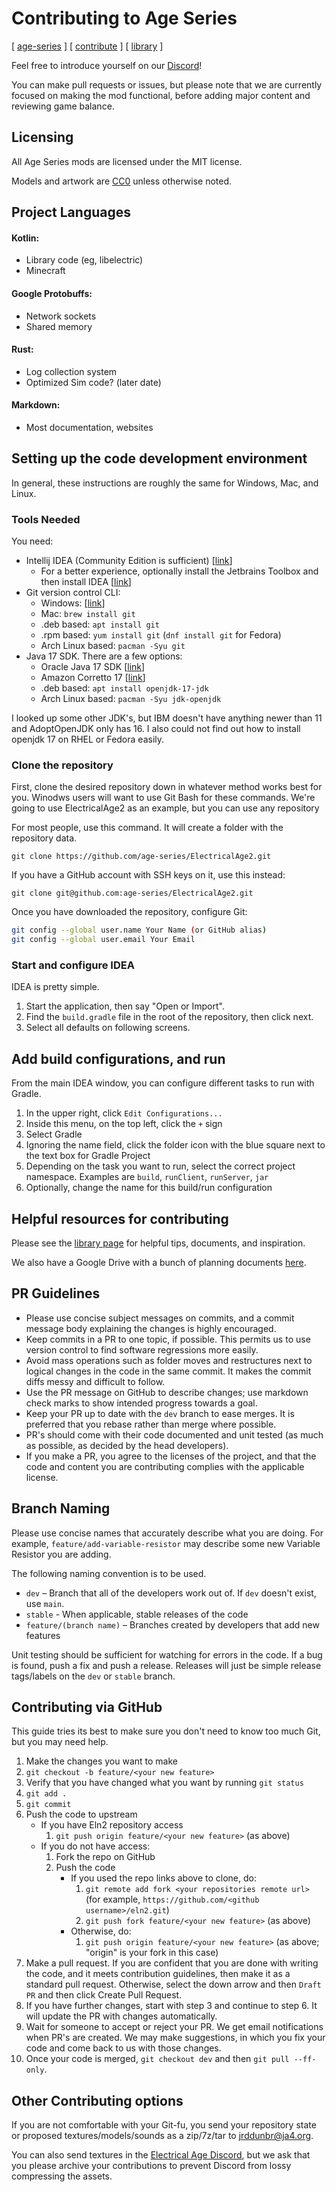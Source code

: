 # Contributing to Age Series

[ [age-series](/) ] [ [contribute](contribute) ] [ [library](library) ]

Feel free to introduce yourself on our [Discord](https://discord.gg/YjK2JAD)!

You can make pull requests or issues, but please note that we are currently focused on making the mod functional, before adding major content and reviewing game balance.

## Licensing

All Age Series mods are licensed under the MIT license.

Models and artwork are [CC0](https://creativecommons.org/share-your-work/public-domain/cc0/) unless otherwise noted.

## Project Languages

#### Kotlin:
* Library code (eg, libelectric)
* Minecraft

#### Google Protobuffs:
* Network sockets
* Shared memory

#### Rust:
* Log collection system
* Optimized Sim code? (later date)

#### Markdown:
* Most documentation, websites

## Setting up the code development environment

In general, these instructions are roughly the same for Windows, Mac, and Linux.

### Tools Needed

You need:
* Intellij IDEA (Community Edition is sufficient) [[link](https://www.jetbrains.com/idea/download/)]
    * For a better experience, optionally install the Jetbrains Toolbox and then install IDEA [[link](https://www.jetbrains.com/toolbox-app/)]
* Git version control CLI:
    * Windows: [[link](https://git-scm.com/downloads)]
    * Mac: `brew install git`
    * .deb based: `apt install git`
    * .rpm based: `yum install git` (`dnf install git` for Fedora)
    * Arch Linux based: `pacman -Syu git`
* Java 17 SDK. There are a few options:
    * Oracle Java 17 SDK [[link](https://www.oracle.com/java/technologies/downloads/)]
    * Amazon Corretto 17 [[link](https://docs.aws.amazon.com/corretto/latest/corretto-17-ug/downloads-list.html)]
    * .deb based: `apt install openjdk-17-jdk`
    * Arch Linux based: `pacman -Syu jdk-openjdk`

I looked up some other JDK's, but IBM doesn't have anything newer than 11 and AdoptOpenJDK only has 16. I also could not find out how to install openjdk 17 on RHEL or Fedora easily.

### Clone the repository

First, clone the desired repository down in whatever method works best for you. Winodws users will want to use Git Bash for these commands. We're going to use ElectricalAge2 as an example, but you can use any repository

For most people, use this command. It will create a folder with the repository data.

`git clone https://github.com/age-series/ElectricalAge2.git`

If you have a GitHub account with SSH keys on it, use this instead:

`git clone git@github.com:age-series/ElectricalAge2.git`

Once you have downloaded the repository, configure Git:

```sh
git config --global user.name Your Name (or GitHub alias)
git config --global user.email Your Email
```

### Start and configure IDEA

IDEA is pretty simple.

1. Start the application, then say "Open or Import".
2. Find the `build.gradle` file in the root of the repository, then click next.
3. Select all defaults on following screens.

## Add build configurations, and run

From the main IDEA window, you can configure different tasks to run with Gradle.

1. In the upper right, click `Edit Configurations...`
2. Inside this menu, on the top left, click the `+` sign
3. Select Gradle
4. Ignoring the name field, click the folder icon with the blue square next to the text box for Gradle Project
5. Depending on the task you want to run, select the correct project namespace. Examples are `build`, `runClient`, `runServer`, `jar`
7. Optionally, change the name for this build/run configuration

## Helpful resources for contributing

Please see the [library page](LIBRARY.md) for helpful tips, documents, and inspiration.

We also have a Google Drive with a bunch of planning documents [here](https://drive.google.com/drive/folders/1rWXCEy9EQmKbeYGKnJssirRZnXX0fHkj).

## PR Guidelines

* Please use concise subject messages on commits, and a commit message body explaining the changes is highly encouraged.
* Keep commits in a PR to one topic, if possible. This permits us to use version control to find software regressions more easily.
* Avoid mass operations such as folder moves and restructures next to logical changes in the code in the same commit. It makes the commit diffs messy and difficult to follow.
* Use the PR message on GitHub to describe changes; use markdown check marks to show intended progress towards a goal.
* Keep your PR up to date with the `dev` branch to ease merges. It is preferred that you rebase rather than merge where possible.
* PR's should come with their code documented and unit tested (as much as possible, as decided by the head developers).
* If you make a PR, you agree to the licenses of the project, and that the code and content you are contributing complies with the applicable license.

## Branch Naming

Please use concise names that accurately describe what you are doing.
For example, `feature/add-variable-resistor` may describe some new Variable Resistor you are adding.

The following naming convention is to be used.

* `dev` – Branch that all of the developers work out of. If `dev` doesn't exist, use `main`.
* `stable` - When applicable, stable releases of the code
* `feature/(branch name)` – Branches created by developers that add new features

Unit testing should be sufficient for watching for errors in the code. If a bug is found, push a fix and push a release.
Releases will just be simple release tags/labels on the `dev` or `stable` branch.

## Contributing via GitHub

This guide tries its best to make sure you don't need to know too much Git, but you may need help.

1. Make the changes you want to make
2. `git checkout -b feature/<your new feature>`
3. Verify that you have changed what you want by running `git status`
4. `git add .`
5. `git commit`
6. Push the code to upstream
   * If you have Eln2 repository access
     1. `git push origin feature/<your new feature>` (as above)
   * If you do not have access:
     1. Fork the repo on GitHub
     2. Push the code
        * If you used the repo links above to clone, do:
          1. `git remote add fork <your repositories remote url>` (for example, `https://github.com/<github username>/eln2.git`)
          2. `git push fork feature/<your new feature>` (as above)
        * Otherwise, do:
          1. `git push origin feature/<your new feature>` (as above; "origin" is your fork in this case)
7. Make a pull request. If you are confident that you are done with writing the code, and it meets contribution guidelines, then make it as a standard pull request. Otherwise, select the down arrow and then `Draft PR` and then click Create Pull Request.
8. If you have further changes, start with step 3 and continue to step 6. It will update the PR with changes automatically.
9. Wait for someone to accept or reject your PR. We get email notifications when PR's are created. We may make suggestions, in which you fix your code and come back to us with those changes.
10. Once your code is merged, `git checkout dev` and then `git pull --ff-only`.

## Other Contributing options

If you are not comfortable with your Git-fu, you send your repository state or proposed textures/models/sounds as a zip/7z/tar to [jrddunbr@ja4.org](mailto:jrddunbr@ja4.org).

You can also send textures in the [Electrical Age Discord](https://discord.gg/YjK2JAD), but we ask that you please archive your contributions to prevent Discord from lossy compressing the assets.
